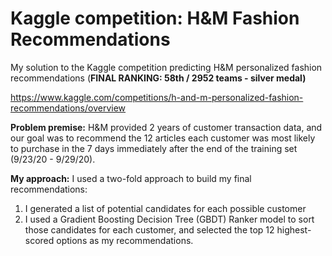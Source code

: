 # Kaggle competition: H&M Fashion Recommendations
My solution to the Kaggle competition predicting H&amp;M personalized fashion recommendations (**FINAL RANKING: 58th / 2952 teams - silver medal)**

https://www.kaggle.com/competitions/h-and-m-personalized-fashion-recommendations/overview

**Problem premise:** H&M provided 2 years of customer transaction data, and our goal was to recommend the 12 articles each customer was most likely to purchase in the 7 days immediately after the end of the training set (9/23/20 - 9/29/20).

**My approach:** I used a two-fold approach to build my final recommendations: 
1) I generated a list of potential candidates for each possible customer
2) I used a Gradient Boosting Decision Tree (GBDT) Ranker model to sort those candidates for each customer, and selected the top 12 highest-scored options as my recommendations.

